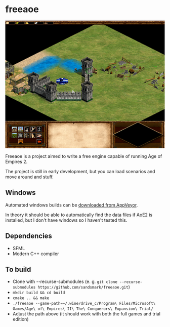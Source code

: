 freeaoe
=======

![screenshot](/doc/screenshot.png)

Freeaoe is a project aimed to write a free engine capable of running Age of Empires 2.

The project is still in early development, but you can load scenarios and move around and stuff.

Windows
-------
Automated windows builds can be [downloaded from AppVeyor](https://ci.appveyor.com/project/sandsmark/freeaoe/build/artifacts).

In theory it should be able to automatically find the data files if AoE2 is installed, but I don't have windows so I haven't tested this.

Dependencies
------------
 - SFML
 - Modern C++ compiler

To build
--------
 - Clone with --recurse-submodules (e. g. `git clone --recurse-submodules https://github.com/sandsmark/freeaoe.git`)
 - `mkdir build && cd build`
 - `cmake .. && make`
 - `./freeaoe --game-path=~/.wine/drive_c/Program\ Files/Microsoft\ Games/Age\ of\ Empires\ II\ The\ Conquerors\ Expansion\ Trial/`
 - Adjust the path above (it should work with both the full games and trial edition)

